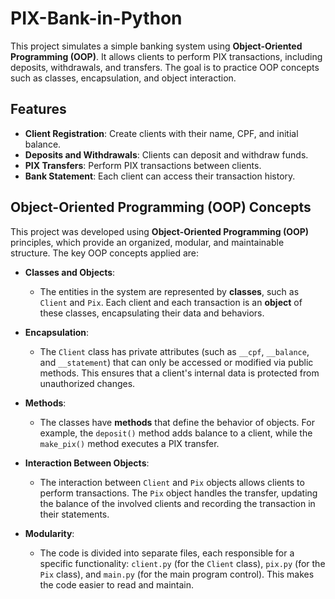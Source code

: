# PIX-Bank-in-Python
This project simulates a simple banking system using **Object-Oriented Programming (OOP)**. It allows clients to perform PIX transactions, including deposits, withdrawals, and transfers. The goal is to practice OOP concepts such as classes, encapsulation, and object interaction.

## Features

- **Client Registration**: Create clients with their name, CPF, and initial balance.
- **Deposits and Withdrawals**: Clients can deposit and withdraw funds.
- **PIX Transfers**: Perform PIX transactions between clients.
- **Bank Statement**: Each client can access their transaction history.

## Object-Oriented Programming (OOP) Concepts

This project was developed using **Object-Oriented Programming (OOP)** principles, which provide an organized, modular, and maintainable structure. The key OOP concepts applied are:

- **Classes and Objects**:
  - The entities in the system are represented by **classes**, such as `Client` and `Pix`. Each client and each transaction is an **object** of these classes, encapsulating their data and behaviors.

- **Encapsulation**:
  - The `Client` class has private attributes (such as `__cpf`, `__balance`, and `__statement`) that can only be accessed or modified via public methods. This ensures that a client's internal data is protected from unauthorized changes.

- **Methods**:
  - The classes have **methods** that define the behavior of objects. For example, the `deposit()` method adds balance to a client, while the `make_pix()` method executes a PIX transfer.

- **Interaction Between Objects**:
  - The interaction between `Client` and `Pix` objects allows clients to perform transactions. The `Pix` object handles the transfer, updating the balance of the involved clients and recording the transaction in their statements.

- **Modularity**:
  - The code is divided into separate files, each responsible for a specific functionality: `client.py` (for the `Client` class), `pix.py` (for the `Pix` class), and `main.py` (for the main program control). This makes the code easier to read and maintain.

